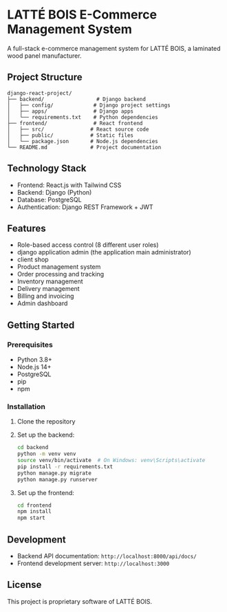 # LATTÉ BOIS E-Commerce Management System

A full-stack e-commerce management system for LATTÉ BOIS, a laminated wood panel manufacturer.

## Project Structure

```
django-react-project/
├── backend/                 # Django backend
│   ├── config/             # Django project settings
│   ├── apps/               # Django apps
│   └── requirements.txt    # Python dependencies
├── frontend/               # React frontend
│   ├── src/               # React source code
│   ├── public/            # Static files
│   └── package.json       # Node.js dependencies
└── README.md              # Project documentation
```

## Technology Stack

- Frontend: React.js with Tailwind CSS
- Backend: Django (Python)
- Database: PostgreSQL
- Authentication: Django REST Framework + JWT

## Features

- Role-based access control (8 different user roles)
- django application admin (the application main administrator)
- client shop
- Product management system
- Order processing and tracking
- Inventory management
- Delivery management
- Billing and invoicing
- Admin dashboard

## Getting Started

### Prerequisites

- Python 3.8+
- Node.js 14+
- PostgreSQL
- pip
- npm

### Installation

1. Clone the repository
2. Set up the backend:
   ```bash
   cd backend
   python -m venv venv
   source venv/bin/activate  # On Windows: venv\Scripts\activate
   pip install -r requirements.txt
   python manage.py migrate
   python manage.py runserver
   ```

3. Set up the frontend:
   ```bash
   cd frontend
   npm install
   npm start
   ```

## Development

- Backend API documentation: `http://localhost:8000/api/docs/`
- Frontend development server: `http://localhost:3000`

## License

This project is proprietary software of LATTÉ BOIS. 
